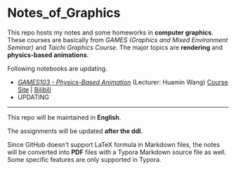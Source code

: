 # Notes_of_Graphics

This repo hosts my notes and some homeworks in **computer graphics**. These courses are basically from *GAMES (Graphics and Mixed Environment Seminar)* and *Taichi Graphics Course*. The major topics are **rendering** and **physics-based animations**.



Following notebooks are updating.

- [*GAMES103 - Physics-Based Animation*](https://github.com/Nikucyan/Notes_of_Graphics/blob/main/GAMES103/GAMES103.pdf) (Lecturer: Huamin Wang)
	[Course Site](http://games-cn.org/games103/) | [Bilibili](https://www.bilibili.com/video/BV12Q4y1S73g) 
- UPDATING



---

This repo will be maintained in **English**.

The assignments will be updated **after the ddl**.

Since GitHub doesn't support LaTeX formula in Markdown files, the notes will be converted into **PDF** files with a Typora Markdown source file as well. Some specific features are only supported in Typora.
